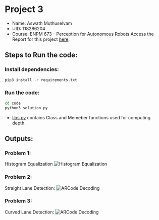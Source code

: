 # Project 3
- Name: Aswath Muthuselvam
- UID: 118286204
- Course: ENPM 673 - Perception for Autonomous Robots
Access the Report for this project [here](docs/report.pdf).

## Steps to Run the code:
### Install dependencies:
```bash
pip3 install -r requirements.txt
```
### Run the code:
```bash
cd code
python3 solution.py
```
- [libs.py](code/libs.py) contains Class and Memeber functions used for computing depth.


## Outputs:
### Problem 1:
Histogram Equalization
![Histogram Equalization](outputs/histogram_equalization.png)

### Problem 2:
Straight Lane Detection:
![ARCode Decoding](outputs/straight_lane_detection.png)

### Problem 3:
Curved Lane Detection:
![ARCode Decoding](outputs/curved_lane_detection.png)
